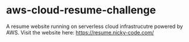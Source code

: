 # aws-cloud-resume-challenge
A resume website running on serverless cloud infrastrucutre powered by AWS.
Visit the website here: https://resume.nicky-code.com/


